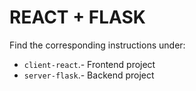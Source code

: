 # REACT + FLASK

Find the corresponding instructions under: 

- `client-react`.- Frontend project
- `server-flask`.- Backend project
